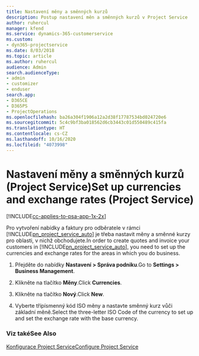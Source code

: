 ```yaml
---
title: Nastavení měny a směnných kurzů
description: Postup nastavení měn a směnných kurzů v Project Service
author: ruhercul
manager: kfend
ms.service: dynamics-365-customerservice
ms.custom:
- dyn365-projectservice
ms.date: 8/03/2018
ms.topic: article
ms.author: ruhercul
audience: Admin
search.audienceType:
- admin
- customizer
- enduser
search.app:
- D365CE
- D365PS
- ProjectOperations
ms.openlocfilehash: ba26a304f1906a12a2d38f17787534bd024720e6
ms.sourcegitcommit: 5c4c9bf3ba018562d6cb3443c01d550489c415fa
ms.translationtype: HT
ms.contentlocale: cs-CZ
ms.lasthandoff: 10/16/2020
ms.locfileid: "4073998"
---
```

# <a name="set-up-currencies-and-exchange-rates-project-service"></a><span data-ttu-id="1fdcf-103">Nastavení měny a směnných kurzů (Project Service)</span><span class="sxs-lookup"><span data-stu-id="1fdcf-103">Set up currencies and exchange rates (Project Service)</span></span>

[!INCLUDE[cc-applies-to-psa-app-1x-2x](../includes/cc-applies-to-psa-app-1x-2x.md)]

<span data-ttu-id="1fdcf-104">Pro vytvoření nabídky a faktury pro odběratele v rámci [!INCLUDE[pn_project_service_auto](../includes/pn-project-service-auto.md)] je třeba nastavit měny a směnné kurzy pro oblasti, v nichž obchodujete.</span><span class="sxs-lookup"><span data-stu-id="1fdcf-104">In order to create quotes and invoice your customers in [!INCLUDE[pn_project_service_auto](../includes/pn-project-service-auto.md)], you need to set up the currencies and exchange rates for the areas in which you do business.</span></span>  
  
1.  <span data-ttu-id="1fdcf-105">Přejděte do nabídky **Nastavení > Správa podniku**.</span><span class="sxs-lookup"><span data-stu-id="1fdcf-105">Go to **Settings > Business Management**.</span></span>  
  
2.  <span data-ttu-id="1fdcf-106">Klikněte na tlačítko **Měny**.</span><span class="sxs-lookup"><span data-stu-id="1fdcf-106">Click **Currencies**.</span></span>  
  
3.  <span data-ttu-id="1fdcf-107">Klikněte na tlačítko **Nový**.</span><span class="sxs-lookup"><span data-stu-id="1fdcf-107">Click **New**.</span></span>  
  
4.  <span data-ttu-id="1fdcf-108">Vyberte třípísmenný kód ISO měny a nastavte směnný kurz vůči základní měně.</span><span class="sxs-lookup"><span data-stu-id="1fdcf-108">Select the three-letter ISO Code of the currency to set up and set the exchange rate with the base currency.</span></span>  
  
### <a name="see-also"></a><span data-ttu-id="1fdcf-109">Viz také</span><span class="sxs-lookup"><span data-stu-id="1fdcf-109">See Also</span></span>  
 [<span data-ttu-id="1fdcf-110">Konfigurace Project Service</span><span class="sxs-lookup"><span data-stu-id="1fdcf-110">Configure Project Service</span></span>](../psa/configure.md)
